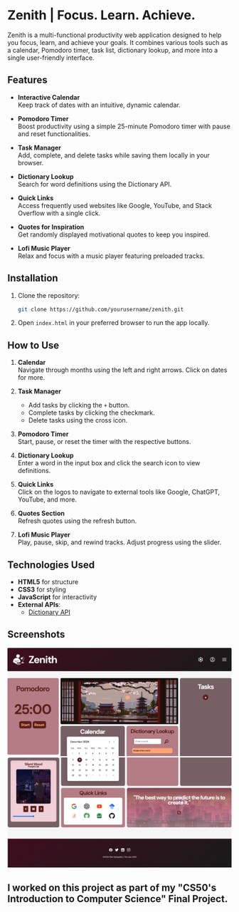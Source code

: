 # Zenith | Focus. Learn. Achieve.

Zenith is a multi-functional productivity web application designed to help you focus, learn, and achieve your goals. It combines various tools such as a calendar, Pomodoro timer, task list, dictionary lookup, and more into a single user-friendly interface.

## Features

- **Interactive Calendar**  
  Keep track of dates with an intuitive, dynamic calendar.

- **Pomodoro Timer**  
  Boost productivity using a simple 25-minute Pomodoro timer with pause and reset functionalities.

- **Task Manager**  
  Add, complete, and delete tasks while saving them locally in your browser.

- **Dictionary Lookup**  
  Search for word definitions using the Dictionary API.

- **Quick Links**  
  Access frequently used websites like Google, YouTube, and Stack Overflow with a single click.

- **Quotes for Inspiration**  
  Get randomly displayed motivational quotes to keep you inspired.

- **Lofi Music Player**  
  Relax and focus with a music player featuring preloaded tracks.

## Installation

1. Clone the repository:
   ```bash
   git clone https://github.com/yourusername/zenith.git
   ```

2. Open `index.html` in your preferred browser to run the app locally.

## How to Use

1. **Calendar**  
   Navigate through months using the left and right arrows. Click on dates for more.

2. **Task Manager**  
   - Add tasks by clicking the `+` button.
   - Complete tasks by clicking the checkmark.
   - Delete tasks using the cross icon.

3. **Pomodoro Timer**  
   Start, pause, or reset the timer with the respective buttons.

4. **Dictionary Lookup**  
   Enter a word in the input box and click the search icon to view definitions.

5. **Quick Links**  
   Click on the logos to navigate to external tools like Google, ChatGPT, YouTube, and more.

6. **Quotes Section**  
   Refresh quotes using the refresh button.

7. **Lofi Music Player**  
   Play, pause, skip, and rewind tracks. Adjust progress using the slider.

## Technologies Used

- **HTML5** for structure
- **CSS3** for styling
- **JavaScript** for interactivity
- **External APIs**:
  - [Dictionary API](https://dictionaryapi.dev/)

 ## Screenshots
![screenshot1](screenshots/screenshot1.png)
![screenshot2](screenshots/screenshot2.png)

## I worked on this project as part of my "CS50's Introduction to Computer Science" Final Project.
